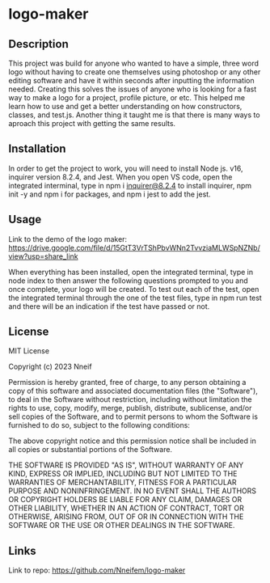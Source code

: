 # logo-maker

## Description

This project was build for anyone who wanted to have a simple, three word logo without having to create one themselves using photoshop or any other editing software and have it within seconds after inputting the information needed. Creating this solves the issues of anyone who is looking for a fast way to make a logo for a project, profile picture, or etc. This helped me learn how to use and get a better understanding on how constructors, classes, and test.js. Another thing it taught me is that there is many ways to aproach this project with getting the same results.

## Installation

In order to get the project to work, you will need to install Node js. v16, inquirer version 8.2.4, and Jest. When you open VS code, open the integrated interminal, type in npm i inquirer@8.2.4 to install inquirer, npm init -y and npm i for packages, and npm i jest to add the jest.

## Usage

Link to the demo of the logo maker: https://drive.google.com/file/d/15GtT3VrTShPbvWNn2TvvziaMLWSpNZNb/view?usp=share_link

When everything has been installed, open the integrated terminal, type in node index to then answer the following questions prompted to you and once complete, your logo will be created. To test out each of the test, open the integrated terminal through the one of the test files, type in npm run test and there will be an indication if the test have passed or not.


## License

MIT License

Copyright (c) 2023 Nneif

Permission is hereby granted, free of charge, to any person obtaining a copy
of this software and associated documentation files (the "Software"), to deal
in the Software without restriction, including without limitation the rights
to use, copy, modify, merge, publish, distribute, sublicense, and/or sell
copies of the Software, and to permit persons to whom the Software is
furnished to do so, subject to the following conditions:

The above copyright notice and this permission notice shall be included in all
copies or substantial portions of the Software.

THE SOFTWARE IS PROVIDED "AS IS", WITHOUT WARRANTY OF ANY KIND, EXPRESS OR
IMPLIED, INCLUDING BUT NOT LIMITED TO THE WARRANTIES OF MERCHANTABILITY,
FITNESS FOR A PARTICULAR PURPOSE AND NONINFRINGEMENT. IN NO EVENT SHALL THE
AUTHORS OR COPYRIGHT HOLDERS BE LIABLE FOR ANY CLAIM, DAMAGES OR OTHER
LIABILITY, WHETHER IN AN ACTION OF CONTRACT, TORT OR OTHERWISE, ARISING FROM,
OUT OF OR IN CONNECTION WITH THE SOFTWARE OR THE USE OR OTHER DEALINGS IN THE
SOFTWARE.

## Links
Link to repo: https://github.com/Nneifem/logo-maker